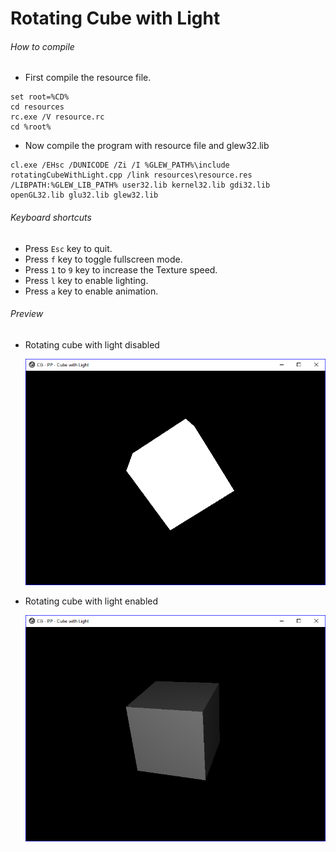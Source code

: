 Rotating Cube with Light
========================

###### How to compile

- First compile the resource file.

```
set root=%CD%
cd resources
rc.exe /V resource.rc
cd %root%
```

- Now compile the program with resource file and glew32.lib

```
cl.exe /EHsc /DUNICODE /Zi /I %GLEW_PATH%\include rotatingCubeWithLight.cpp /link resources\resource.res /LIBPATH:%GLEW_LIB_PATH% user32.lib kernel32.lib gdi32.lib openGL32.lib glu32.lib glew32.lib
```

###### Keyboard shortcuts
- Press ```Esc``` key to quit.
- Press ```f``` key to toggle fullscreen mode.
- Press ```1``` to ```9``` key to increase the Texture speed.
- Press ```l``` key to enable lighting.
- Press ```a``` key to enable animation.

###### Preview

- Rotating cube with light disabled

    ![rotatingCubeWithLightDisabled][rotatingCubeWithLightDisabled-image]

- Rotating cube with light enabled

    ![rotatingCubeWithLightEnabled][rotatingCubeWithLightEnabled-image]

[//]: # "Image declaration"

[rotatingCubeWithLightDisabled-image]: ./preview/rotatingCubeWithLightDisabled.png "Rotating Cube with Light Disabled"
[rotatingCubeWithLightEnabled-image]: ./preview/rotatingCubeWithLightEnabled.png "Rotating Cube with Light Enabled"

